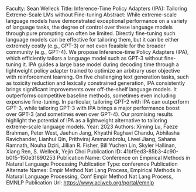 Faculty: Sean Welleck
Title: Inference-Time Policy Adapters (IPA): Tailoring Extreme-Scale LMs without Fine-tuning
Abstract: While extreme-scale language models have demonstrated exceptional performance on a variety of language tasks, the degree of control over these language models through pure prompting can often be limited. Directly fine-tuning such language models can be effective for tailoring them, but it can be either extremely costly (e.g., GPT-3) or not even feasible for the broader community (e.g., GPT-4). We propose Inference-time Policy Adapters (IPA), which efficiently tailors a language model such as GPT-3 without fine-tuning it. IPA guides a large base model during decoding time through a lightweight policy adapter trained to optimize an arbitrary user objective with reinforcement learning. On five challenging text generation tasks, such as toxicity reduction and lexically constrained generation, IPA consistently brings significant improvements over off-the-shelf language models. It outperforms competitive baseline methods, sometimes even including expensive fine-tuning. In particular, tailoring GPT-2 with IPA can outperform GPT-3, while tailoring GPT-3 with IPA brings a major performance boost over GPT-3 (and sometimes even over GPT-4). Our promising results highlight the potential of IPA as a lightweight alternative to tailoring extreme-scale language models.
Year: 2023
Authors: Ximing Lu, Faeze Brahman, Peter West, Jaehun Jang, Khyathi Raghavi Chandu, Abhilasha Ravichander, Lianhui Qin, Prithviraj Ammanabrolu, Liwei Jiang, Sahana Ramnath, Nouha Dziri, Jillian R. Fisher, Bill Yuchen Lin, Skyler Hallinan, Xiang Ren, S. Welleck, Yejin Choi
Publication ID: 41bf9ed3-85b3-4c90-b015-150e31690253
Publication Name: Conference on Empirical Methods in Natural Language Processing
Publication Type: conference
Publication Alternate Names: Empir Method Nat Lang Process, Empirical Methods in Natural Language Processing, Conf Empir Method Nat Lang Process, EMNLP
Publication Url: https://www.aclweb.org/portal/emnlp

